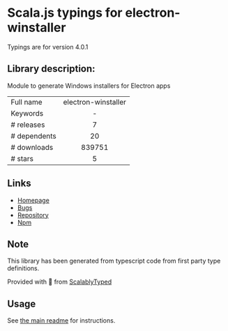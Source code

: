 
# Scala.js typings for electron-winstaller

Typings are for version 4.0.1

## Library description:
Module to generate Windows installers for Electron apps

|                    |                 |
| ------------------ | :-------------: |
| Full name          | electron-winstaller |
| Keywords           | - |
| # releases         | 7 |
| # dependents       | 20 |
| # downloads        | 839751 |
| # stars            | 5 |

## Links
- [Homepage](https://github.com/electron/windows-installer#readme)
- [Bugs](https://github.com/electron/windows-installer/issues)
- [Repository](https://github.com/electron/windows-installer)
- [Npm](https://www.npmjs.com/package/electron-winstaller)
    


## Note
This library has been generated from typescript code from first party type definitions.

Provided with :purple_heart: from [ScalablyTyped](https://github.com/oyvindberg/ScalablyTyped)

## Usage
See [the main readme](../../readme.md) for instructions.


